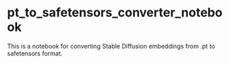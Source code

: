 # pt_to_safetensors_converter_notebook
This is a notebook for converting Stable Diffusion embeddings from .pt to safetensors format.

